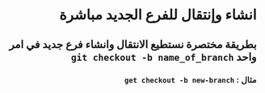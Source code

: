 # <div dir = rtl> انشاء وإنتقال للفرع الجديد مباشرة </div>
## <div dir=rtl>بطريقة مختصرة نستطيع الانتقال وانشاء فرع جديد في امر واحد `git checkout -b name_of_branch`</div>
### <div dir=rtl> مثال : `get checkout -b new-branch`</div>